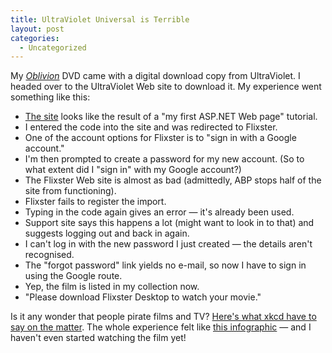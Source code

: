 ```yaml
---
title: UltraViolet Universal is Terrible
layout: post
categories:
  - Uncategorized
---
```

My _[Oblivion](http://www.imdb.com/title/tt1483013/)_ DVD came with a digital download copy from UltraViolet. I headed over to the UltraViolet Web site to download it. My experience went something like this:

  * [The site](http://www.ultravioletuniversal.com/) looks like the result of a "my first ASP.NET Web page" tutorial.
  * I entered the code into the site and was redirected to Flixster.
  * One of the account options for Flixster is to "sign in with a Google account."
  * I'm then prompted to create a password for my new account. (So to what extent did I "sign in" with my Google account?)
  * The Flixster Web site is almost as bad (admittedly, ABP stops half of the site from functioning).
  * Flixster fails to register the import.
  * Typing in the code again gives an error — it's already been used.
  * Support site says this happens a lot (might want to look in to that) and suggests logging out and back in again.
  * I can't log in with the new password I just created — the details aren't recognised.
  * The "forgot password" link yields no e-mail, so now I have to sign in using the Google route.
  * Yep, the film is listed in my collection now.
  * "Please download Flixster Desktop to watch your movie."

Is it any wonder that people pirate films and TV? [Here's what xkcd have to say on the matter](http://xkcd.com/488/). The whole experience felt like [this infographic](http://lifehacker.com/5475113/remains-of-the-day-why-piracy-works-edition) — and I haven't even started watching the film yet!